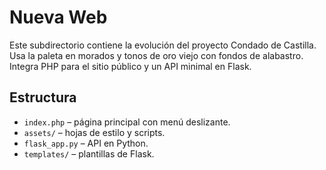 # Nueva Web

Este subdirectorio contiene la evolución del proyecto Condado de Castilla.
Usa la paleta en morados y tonos de oro viejo con fondos de alabastro.
Integra PHP para el sitio público y un API minimal en Flask.

## Estructura
- `index.php` – página principal con menú deslizante.
- `assets/` – hojas de estilo y scripts.
- `flask_app.py` – API en Python.
- `templates/` – plantillas de Flask.
